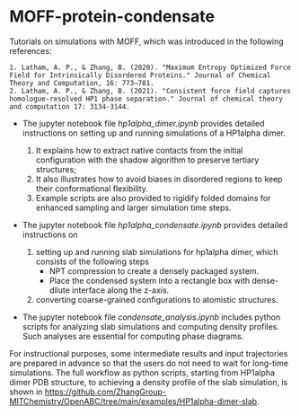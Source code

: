 # MOFF-protein-condensate

Tutorials on simulations with MOFF, which was introduced in the following references:

    1. Latham, A. P., & Zhang, B. (2020). "Maximum Entropy Optimized Force Field for Intrinsically Disordered Proteins." Journal of Chemical Theory and Computation, 16: 773–781. 
    2. Latham, A. P., & Zhang, B. (2021). "Consistent force field captures homologue-resolved HP1 phase separation." Journal of chemical theory and computation 17: 3134-3144.


- The jupyter notebook file *hp1alpha_dimer.ipynb* provides detailed instructions on setting up and running simulations of a HP1alpha dimer.
    1. It explains how to extract native contacts from the initial configuration with the shadow algorithm to preserve tertiary structures; 
    2. It also illustrates how to avoid biases in disordered regions to keep their conformational flexibility. 
    3. Example scripts are also provided to rigidify folded domains for enhanced sampling and larger simulation time steps. 

- The jupyter notebook file *hp1alpha_condensate.ipynb* provides detailed instructions on
    1. setting up and running slab simulations for hp1alpha dimer, which consists of the following steps
        - NPT compression to create a densely packaged system. 
        - Place the condensed system into a rectangle box with dense-dilute interface along the z-axis. 
    2. converting coarse-grained configurations to atomistic structures. 

- The jupyter notebook file *condensate_analysis.ipynb* includes python scripts for analyzing slab simulations and computing density profiles. Such analyses are essential for computing phase diagrams. 

For instructional purposes, some intermediate results and input trajectories are prepared in advance so that the users do not need to wait for long-time simulations. The full workflow as python scripts, starting from HP1alpha dimer PDB structure, to achieving a density profile of the slab simulation, is shown in <https://github.com/ZhangGroup-MITChemistry/OpenABC/tree/main/examples/HP1alpha-dimer-slab>. 


